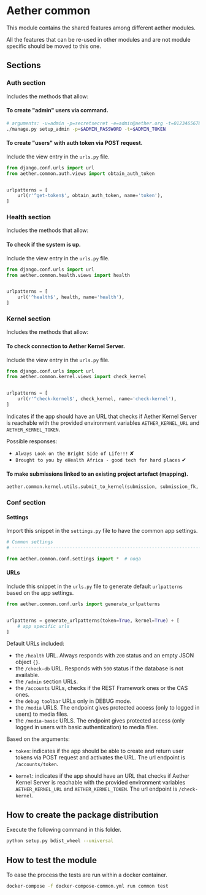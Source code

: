 # Aether common

This module contains the shared features among different aether modules.

All the features that can be re-used in other modules and are not module specific
should be moved to this one.

## Sections

### Auth section

Includes the methods that allow:

#### To create "admin" users via command.

```bash
# arguments: -u=admin -p=secretsecret -e=admin@aether.org -t=01234656789abcdefghij
./manage.py setup_admin -p=$ADMIN_PASSWORD -t=$ADMIN_TOKEN
```


#### To create "users" with auth token via POST request.

Include the view entry in the `urls.py` file.

```python
from django.conf.urls import url
from aether.common.auth.views import obtain_auth_token


urlpatterns = [
    url(r'^get-token$', obtain_auth_token, name='token'),
]
```

### Health section

Includes the methods that allow:

#### To check if the system is up.

Include the view entry in the `urls.py` file.

```python
from django.conf.urls import url
from aether.common.health.views import health


urlpatterns = [
    url('^health$', health, name='health'),
]
```

### Kernel section

Includes the methods that allow:

#### To check connection to Aether Kernel Server.

Include the view entry in the `urls.py` file.

```python
from django.conf.urls import url
from aether.common.kernel.views import check_kernel


urlpatterns = [
    url(r'^check-kernel$', check_kernel, name='check-kernel'),
]
```

Indicates if the app should have an URL that checks if
Aether Kernel Server is reachable with the provided environment
variables `AETHER_KERNEL_URL` and `AETHER_KERNEL_TOKEN`.

Possible responses:

- `Always Look on the Bright Side of Life!!!` ✘
- `Brought to you by eHealth Africa - good tech for hard places` ✔

#### To make submissions linked to an existing project artefact (mapping).

```python
aether.common.kernel.utils.submit_to_kernel(submission, submission_fk, submission_id=None)
```

### Conf section

#### Settings

Import this snippet in the `settings.py` file to have the common app settings.

```python
# Common settings
# ------------------------------------------------------------------------------

from aether.common.conf.settings import *  # noqa
```

#### URLs

Include this snippet in the `urls.py` file to generate default `urlpatterns`
based on the app settings.

```python
from aether.common.conf.urls import generate_urlpatterns


urlpatterns = generate_urlpatterns(token=True, kernel=True) + [
    # app specific urls
]
```

Default URLs included:

  - the `/health` URL. Always responds with `200` status and an empty JSON object `{}`.
  - the `/check-db` URL. Responds with `500` status if the database is not available.
  - the `/admin` section URLs.
  - the `/accounts` URLs, checks if the REST Framework ones or the CAS ones.
  - the `debug toolbar` URLs only in DEBUG mode.
  - the `/media` URLS. The endpoint gives protected access (only to logged in users) to media files.
  - the `/media-basic` URLS. The endpoint gives protected access
    (only logged in users with basic authentication) to media files.

Based on the arguments:

  - `token`: indicates if the app should be able to create and return
             user tokens via POST request and activates the URL.
             The url endpoint is `/accounts/token`.

  - `kernel`: indicates if the app should have an URL that checks if
              Aether Kernel Server is reachable with the provided environment
              variables `AETHER_KERNEL_URL` and `AETHER_KERNEL_TOKEN`.
              The url endpoint is `/check-kernel`.


## How to create the package distribution

Execute the following command in this folder.

```bash
python setup.py bdist_wheel --universal
```


## How to test the module

To ease the process the tests are run within a docker container.

```bash
docker-compose -f docker-compose-common.yml run common test
```
